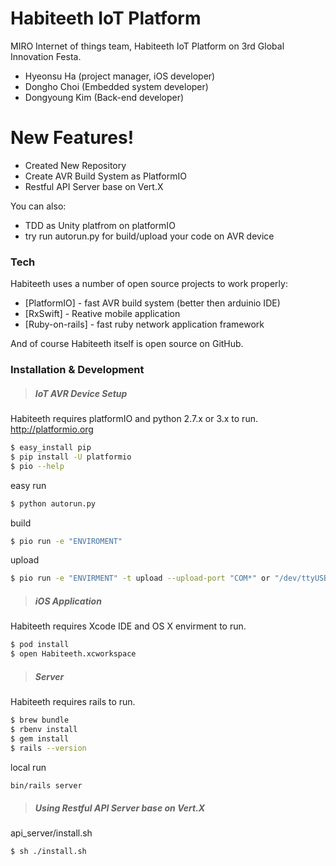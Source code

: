 # Habiteeth IoT Platform

MIRO Internet of things team, Habiteeth IoT Platform on 3rd Global Innovation Festa. 

  - Hyeonsu Ha (project manager, iOS developer)
  - Dongho Choi (Embedded system developer)
  - Dongyoung Kim (Back-end developer)

# New Features!

  - Created New Repository
  - Create AVR Build System as PlatformIO
  - Restful API Server base on Vert.X


You can also:
  - TDD as Unity platfrom on platformIO
  - try run autorun.py for build/upload your code on AVR device

### Tech

Habiteeth uses a number of open source projects to work properly:

* [PlatformIO] - fast AVR build system (better then arduinio IDE)
* [RxSwift] - Reative mobile application
* [Ruby-on-rails] - fast ruby network application framework

And of course Habiteeth itself is open source on GitHub.

### Installation & Development
>##### IoT AVR Device Setup
Habiteeth requires platformIO and python 2.7.x or 3.x to run. http://platformio.org
```sh
$ easy_install pip
$ pip install -U platformio
$ pio --help
```
easy run
```sh
$ python autorun.py
```
build
```sh
$ pio run -e "ENVIROMENT"
```
upload
```sh
$ pio run -e "ENVIRMENT" -t upload --upload-port "COM*" or "/dev/ttyUSB*"
```

>##### iOS Application
Habiteeth requires Xcode IDE and OS X envirment to run.
```sh
$ pod install
$ open Habiteeth.xcworkspace
```
>##### Server
Habiteeth requires rails to run.
```sh
$ brew bundle
$ rbenv install
$ gem install
$ rails --version
```

local run
```sh
bin/rails server
```

>##### Using Restful API Server base on Vert.X
api_server/install.sh

```sh
$ sh ./install.sh
```

